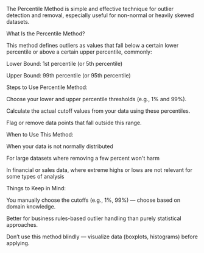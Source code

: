 The Percentile Method is simple and effective technique for outlier detection and removal, 
especially useful for non-normal or heavily skewed datasets.

What Is the Percentile Method?

This method defines outliers as values that fall below a certain lower percentile or above a certain upper percentile, commonly:

Lower Bound: 1st percentile (or 5th percentile)

Upper Bound: 99th percentile (or 95th percentile)

Steps to Use Percentile Method:

Choose your lower and upper percentile thresholds (e.g., 1% and 99%).

Calculate the actual cutoff values from your data using these percentiles.

Flag or remove data points that fall outside this range.

When to Use This Method:

When your data is not normally distributed

For large datasets where removing a few percent won't harm

In financial or sales data, where extreme highs or lows are not relevant for some types of analysis

Things to Keep in Mind:

You manually choose the cutoffs (e.g., 1%, 99%) — choose based on domain knowledge.

Better for business rules-based outlier handling than purely statistical approaches.

Don’t use this method blindly — visualize data (boxplots, histograms) before applying.
